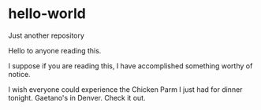 # hello-world
Just another repository

Hello to anyone reading this. 

I suppose if you are reading this, I have accomplished something worthy of notice. 

I wish everyone could experience the Chicken Parm I just had for dinner tonight. Gaetano's in Denver. Check it out.
